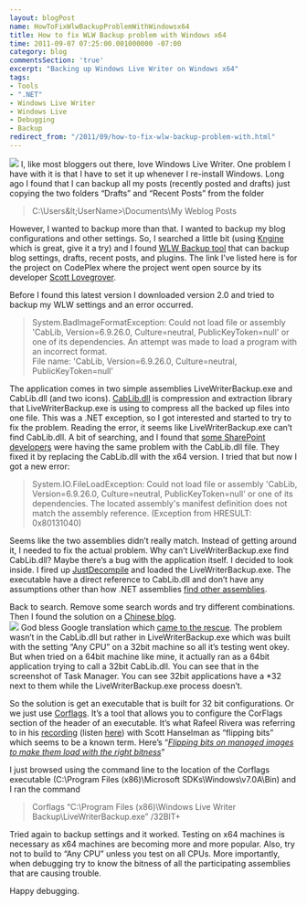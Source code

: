 ```yaml
---
layout: blogPost
name: HowToFixWlwBackupProblemWithWindowsx64
title: How to fix WLW Backup problem with Windows x64
time: 2011-09-07 07:25:00.001000000 -07:00
category: blog
commentsSection: 'true'
excerpt: "Backing up Windows Live Writer on Windows x64"
tags:
- Tools
- ".NET"
- Windows Live Writer
- Windows Live
- Debugging
- Backup
redirect_from: "/2011/09/how-to-fix-wlw-backup-problem-with.html"
---
```

<img class="imageOnRight" src="{{ site.imgFolder_blog }}{{ page.name }}/Windows_Live_Writer_logo.png">
I, like most bloggers out there, love Windows Live Writer. One problem I have with it is that I have to set it up whenever I re-install Windows. Long ago I found that I can backup all my posts (recently posted and drafts) just copying the two folders “Drafts” and “Recent Posts” from the folder  

> C:\Users\&lt;UserName&gt;\Documents\My Weblog Posts

However, I wanted to backup more than that. I wanted to backup my blog configurations and other settings. So, I searched a little bit (using [Kngine](http://www.kngine.com/) which is great, give it a try) and I found [WLW Backup tool](http://wlwbackup.codeplex.com/) that can backup blog settings, drafts, recent posts, and plugins. The link I’ve listed here is for the project on CodePlex where the project went open source by its developer [Scott Lovegrover](http://scottisafool.wordpress.com/).

Before I found this latest version I downloaded version 2.0 and tried to backup my WLW settings and an error occurred.  

> System.BadImageFormatException: Could not load file or assembly 'CabLib, Version=6.9.26.0, Culture=neutral, PublicKeyToken=null' or one of its dependencies. An attempt was made to load a program with an incorrect format.  
> File name: 'CabLib, Version=6.9.26.0, Culture=neutral, PublicKeyToken=null'

The application comes in two simple assemblies LiveWriterBackup.exe and CabLib.dll (and two icons). [CabLib.dll](http://www.codeproject.com/KB/files/CABCompressExtract.aspx) is compression and extraction library that LiveWriterBackup.exe is using to compress all the backed up files into one file. This was a .NET exception, so I got interested and started to try to fix the problem. Reading the error, it seems like LiveWriterBackup.exe can’t find CabLib.dll. A bit of searching, and I found that [some SharePoint developers](http://sharepoint400.blogspot.com/2011/02/could-not-load-file-or-assembly-cablib.html) were having the same problem with the CabLib.dll file. They fixed it by replacing the CabLib.dll with the x64 version. I tried that but now I got a new error:  

> System.IO.FileLoadException: Could not load file or assembly 'CabLib, Version=6.9.26.0, Culture=neutral, PublicKeyToken=null' or one of its dependencies. The located assembly's manifest definition does not match the assembly reference. (Exception from HRESULT: 0x80131040)

Seems like the two assemblies didn’t really match. Instead of getting around it, I needed to fix the actual problem. Why can’t LiveWriterBackup.exe find CabLib.dll? Maybe there’s a bug with the application itself. I decided to look inside. I fired up [JustDecompile](http://www.telerik.com/products/decompiler.aspx) and loaded the LiveWriterBackup.exe. The executable have a direct reference to CabLib.dll and don’t have any assumptions other than how .NET assemblies [find other assemblies](http://msdn.microsoft.com/en-us/library/15hyw9x3%28v=VS.100%29.aspx).

Back to search. Remove some search words and try different combinations. Then I found the solution on a [Chinese blog](http://www.cnblogs.com/atfield/archive/2009/04/03/1429286.html).  
<img class="imageOnRight" src="{{ site.imgFolder_blog }}{{ page.name }}/clip_image006[4].jpg">
God bless Google translation which [came to the rescue](http://translate.google.com/translate?sl=zh-CN&amp;tl=en&amp;js=n&amp;prev=_t&amp;hl=en&amp;ie=UTF-8&amp;layout=2&amp;eotf=1&amp;u=http%3A%2F%2Fwww.cnblogs.com%2Fatfield%2Farchive%2F2009%2F04%2F03%2F1429286.html). The problem wasn’t in the CabLib.dll but rather in LiveWriterBackup.exe which was built with the setting “Any CPU” on a 32bit machine so all it’s testing went okey. But when tried on a 64bit machine like mine, it actually ran as a 64bit application trying to call a 32bit CabLib.dll. You can see that in the screenshot of Task Manager. You can see 32bit applications have a *32 next to them while the LiveWriterBackup.exe process doesn’t.

So the solution is get an executable that is built for 32 bit configurations. Or we just use [Corflags](http://msdn.microsoft.com/en-us/library/ms164699%28VS.80%29.aspx). It’s a tool that allows you to configure the CorFlags section of the header of an executable. It’s what Rafeel Rivera was referring to in his [recording](http://www.hanselman.com/blog/HanselminutesPodcastEpisodeRollup273Through280GlimpseJavaScriptKinectScriptPolyGlotAzureWindowsAndGraphDatabases.aspx) (listen [here](http://www.hanselminutes.com/default.aspx?showID=299)) with Scott Hanselman as “flipping bits” which seems to be a known term. Here’s “_[Flipping bits on managed images to make them load with the right bitness](http://blogs.msdn.com/b/joshwil/archive/2005/05/06/415191.aspx)_”  

I just browsed using the command line to the location of the Corflags executable (C:\Program Files (x86)\Microsoft SDKs\Windows\v7.0A\Bin) and I ran the command  

> Corflags “C:\Program Files (x86)\Windows Live Writer Backup\LiveWriterBackup.exe” /32BIT+

Tried again to backup settings and it worked. Testing on x64 machines is necessary as x64 machines are becoming more and more popular. Also, try not to build to “Any CPU” unless you test on all CPUs. More importantly, when debugging try to know the bitness of all the participating assemblies that are causing trouble.

Happy debugging.
